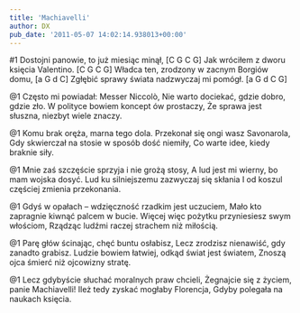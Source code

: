 ```yaml
---
title: 'Machiavelli'
author: DX
pub_date: '2011-05-07 14:02:14.938013+00:00'
---
```


#1
Dostojni panowie, to już miesiąc minął, [C G C G]
Jak wróciłem z dworu księcia Valentino. [C G C G]
Władca ten, zrodzony w zacnym Borgiów domu, [a G d C]
Zgłębić sprawy świata nadzwyczaj mi pomógł. [a G d C G]

@1
Często mi powiadał: Messer Niccolò,
Nie warto dociekać, gdzie dobro, gdzie zło.
W polityce bowiem koncept ów prostaczy,
Że sprawa jest słuszna, niezbyt wiele znaczy.

@1
Komu brak oręża, marna tego dola.
Przekonał się ongi wasz Savonarola,
Gdy skwierczał na stosie w sposób dość niemiły,
Co warte idee, kiedy braknie siły.

@1
Mnie zaś szczęście sprzyja i nie grożą stosy,
A lud jest mi wierny, bo mam wojska dosyć.
Lud ku silniejszemu zazwyczaj się skłania
I od koszul częściej zmienia przekonania.

@1
Gdyś w opałach – wdzięczność rzadkim jest uczuciem,
Mało kto zapragnie kiwnąć palcem w bucie.
Więcej więc pożytku przyniesiesz swym włościom,
Rządząc ludźmi raczej strachem niż miłością.

@1
Parę głów ścinając, chęć buntu osłabisz,
Lecz zrodzisz nienawiść, gdy zanadto grabisz.
Ludzie bowiem łatwiej, odkąd świat jest światem,
Znoszą ojca śmierć niż ojcowizny stratę.

@1
Lecz gdybyście słuchać moralnych praw chcieli,
Żegnajcie się z życiem, panie Machiavelli!
Ileż tedy zyskać mogłaby Florencja,
Gdyby polegała na naukach księcia.
